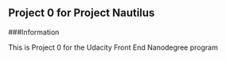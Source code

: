## Project 0 for Project Nautilus ##

###Information

This is Project 0 for the Udacity Front End Nanodegree program